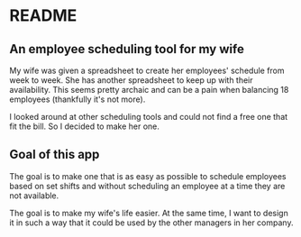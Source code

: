 # README
## An employee scheduling tool for my wife
My wife was given a spreadsheet to create her employees' schedule from week to week. She has another spreadsheet to keep up with their availability. This seems pretty archaic and can be a pain when balancing 18 employees (thankfully it's not more).

I looked around at other scheduling tools and could not find a free one that fit the bill. So I decided to make her one.

## Goal of this app
The goal is to make one that is as easy as possible to schedule employees based on set shifts and without scheduling an employee at a time they are not available.

The goal is to make my wife's life easier. At the same time, I want to design it in such a way that it could be used by the other managers in her company.
